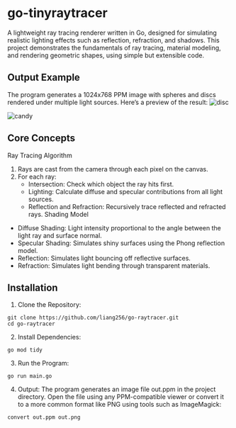 # go-tinyraytracer

A lightweight ray tracing renderer written in Go, designed for simulating realistic lighting effects such as reflection, refraction, and shadows. This project demonstrates the fundamentals of ray tracing, material modeling, and rendering geometric shapes, using simple but extensible code.

## Output Example
The program generates a 1024x768 PPM image with spheres and discs rendered under multiple light sources. Here’s a preview of the result:
![disc](https://user-images.githubusercontent.com/23650308/194513765-0c17446a-7ee6-42cf-a9af-02861a76e0ee.png)

![candy](https://user-images.githubusercontent.com/23650308/194514517-1535d436-812e-49a2-82ca-59118fb6891d.png)

## Core Concepts
Ray Tracing Algorithm
1. Rays are cast from the camera through each pixel on the canvas.
2. For each ray:
    - Intersection: Check which object the ray hits first.
    - Lighting: Calculate diffuse and specular contributions from all light sources.
    - Reflection and Refraction: Recursively trace reflected and refracted rays.
Shading Model
- Diffuse Shading: Light intensity proportional to the angle between the light ray and surface normal.
- Specular Shading: Simulates shiny surfaces using the Phong reflection model.
- Reflection: Simulates light bouncing off reflective surfaces.
- Refraction: Simulates light bending through transparent materials.

## Installation
1. Clone the Repository:
```
git clone https://github.com/liang256/go-raytracer.git
cd go-raytracer
```
2. Install Dependencies:
```
go mod tidy
```
3. Run the Program:
```
go run main.go
```
4. Output: The program generates an image file out.ppm in the project directory. Open the file using any PPM-compatible viewer or convert it to a more common format like PNG using tools such as ImageMagick:
```
convert out.ppm out.png
```
